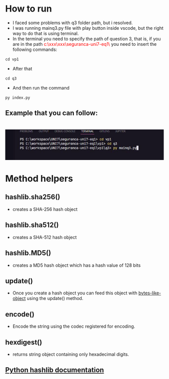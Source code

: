 # How to run

- I faced some problems with q3 folder path, but i resolved.
- I was running mainq3.py file with play button inside vscode, but the right way to do that is using terminal.
- In the terminal you need to specify the path of question 3, that is, if you are in the path <span style='color: red'>c:\xxx\xxx\seguranca-uni7-eq1\ </span> you need to insert the following commands:

```
cd vp1
```
- After that
```
cd q3
```
- And then run the command

```
py index.py
```

## Example that you can follow:
#
![](assets/q3_image.jpg)

# Method helpers

## hashlib.sha256()
- creates a SHA-256 hash object

## hashlib.sha512()
- creates a SHA-512 hash object

## hashlib.MD5()
- creates a MD5 hash object which has a hash value of 128 bits

## update()
- Once you create a hash object you can feed this object with [bytes-like-object](https://docs.python.org/3/glossary.html#term-bytes-like-object) using the update() method.

## encode()
- Encode the string using the codec registered for encoding.

## hexdigest()
 - returns string object containing only hexadecimal digits.

## [Python hashlib documentation](https://docs.python.org/3/library/hashlib.html)
 


